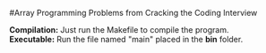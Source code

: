 #Array Programming Problems from Cracking the Coding Interview

<b> Compilation:</b> Just run the Makefile to compile the program. <br>
<b> Executable:</b> Run the file named "main" placed in the **bin** folder. 
